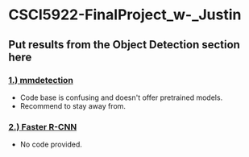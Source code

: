# CSCI5922-FinalProject_w-_Justin

## Put results from the Object Detection section here

### [1.) mmdetection](https://github.com/open-mmlab/mmdetection/tree/main/configs/fast_rcnn)
* Code base is confusing and doesn't offer pretrained models.
* Recommend to stay away from.


### [2.) Faster R-CNN](https://github.com/open-mmlab/mmdetection/tree/main/configs/faster_rcnn)
* No code provided.
